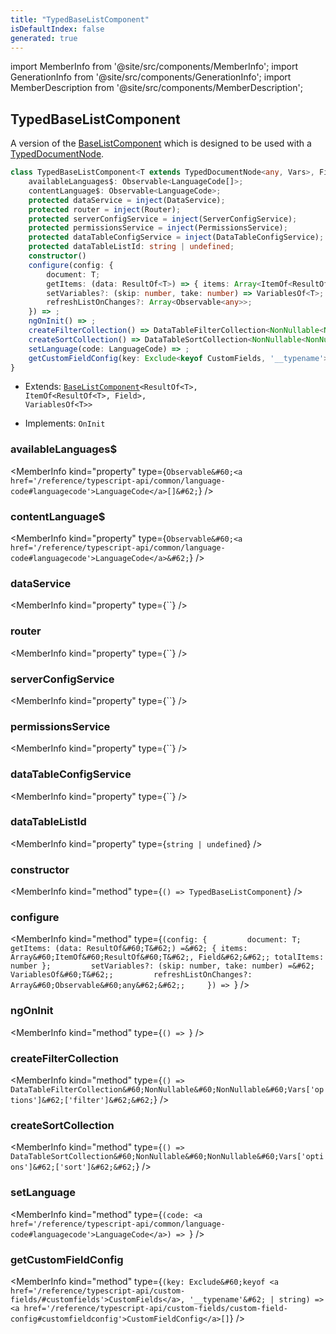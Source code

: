 ```yaml
---
title: "TypedBaseListComponent"
isDefaultIndex: false
generated: true
---
```

<!-- This file was generated from the Vendure source. Do not modify. Instead, re-run the "docs:build" script -->
import MemberInfo from '@site/src/components/MemberInfo';
import GenerationInfo from '@site/src/components/GenerationInfo';
import MemberDescription from '@site/src/components/MemberDescription';


## TypedBaseListComponent

<GenerationInfo sourceFile="packages/admin-ui/src/lib/core/src/common/base-list.component.ts" sourceLine="217" packageName="@vendure/admin-ui" />

A version of the <a href='/reference/admin-ui-api/list-detail-views/base-list-component#baselistcomponent'>BaseListComponent</a> which is designed to be used with a
[TypedDocumentNode](https://the-guild.dev/graphql/codegen/plugins/typescript/typed-document-node).

```ts title="Signature"
class TypedBaseListComponent<T extends TypedDocumentNode<any, Vars>, Field extends keyof ResultOf<T>, Vars extends { options: { filter: any; sort: any } } = VariablesOf<T>> extends BaseListComponent<ResultOf<T>, ItemOf<ResultOf<T>, Field>, VariablesOf<T>> implements OnInit {
    availableLanguages$: Observable<LanguageCode[]>;
    contentLanguage$: Observable<LanguageCode>;
    protected dataService = inject(DataService);
    protected router = inject(Router);
    protected serverConfigService = inject(ServerConfigService);
    protected permissionsService = inject(PermissionsService);
    protected dataTableConfigService = inject(DataTableConfigService);
    protected dataTableListId: string | undefined;
    constructor()
    configure(config: {
        document: T;
        getItems: (data: ResultOf<T>) => { items: Array<ItemOf<ResultOf<T>, Field>>; totalItems: number };
        setVariables?: (skip: number, take: number) => VariablesOf<T>;
        refreshListOnChanges?: Array<Observable<any>>;
    }) => ;
    ngOnInit() => ;
    createFilterCollection() => DataTableFilterCollection<NonNullable<NonNullable<Vars['options']>['filter']>>;
    createSortCollection() => DataTableSortCollection<NonNullable<NonNullable<Vars['options']>['sort']>>;
    setLanguage(code: LanguageCode) => ;
    getCustomFieldConfig(key: Exclude<keyof CustomFields, '__typename'> | string) => CustomFieldConfig[];
}
```
* Extends: <code><a href='/reference/admin-ui-api/list-detail-views/base-list-component#baselistcomponent'>BaseListComponent</a>&#60;ResultOf&#60;T&#62;, ItemOf&#60;ResultOf&#60;T&#62;, Field&#62;, VariablesOf&#60;T&#62;&#62;</code>


* Implements: <code>OnInit</code>



<div className="members-wrapper">

### availableLanguages$

<MemberInfo kind="property" type={`Observable&#60;<a href='/reference/typescript-api/common/language-code#languagecode'>LanguageCode</a>[]&#62;`}   />


### contentLanguage$

<MemberInfo kind="property" type={`Observable&#60;<a href='/reference/typescript-api/common/language-code#languagecode'>LanguageCode</a>&#62;`}   />


### dataService

<MemberInfo kind="property" type={``}   />


### router

<MemberInfo kind="property" type={``}   />


### serverConfigService

<MemberInfo kind="property" type={``}   />


### permissionsService

<MemberInfo kind="property" type={``}   />


### dataTableConfigService

<MemberInfo kind="property" type={``}   />


### dataTableListId

<MemberInfo kind="property" type={`string | undefined`}   />


### constructor

<MemberInfo kind="method" type={`() => TypedBaseListComponent`}   />


### configure

<MemberInfo kind="method" type={`(config: {         document: T;         getItems: (data: ResultOf&#60;T&#62;) =&#62; { items: Array&#60;ItemOf&#60;ResultOf&#60;T&#62;, Field&#62;&#62;; totalItems: number };         setVariables?: (skip: number, take: number) =&#62; VariablesOf&#60;T&#62;;         refreshListOnChanges?: Array&#60;Observable&#60;any&#62;&#62;;     }) => `}   />


### ngOnInit

<MemberInfo kind="method" type={`() => `}   />


### createFilterCollection

<MemberInfo kind="method" type={`() => DataTableFilterCollection&#60;NonNullable&#60;NonNullable&#60;Vars['options']&#62;['filter']&#62;&#62;`}   />


### createSortCollection

<MemberInfo kind="method" type={`() => DataTableSortCollection&#60;NonNullable&#60;NonNullable&#60;Vars['options']&#62;['sort']&#62;&#62;`}   />


### setLanguage

<MemberInfo kind="method" type={`(code: <a href='/reference/typescript-api/common/language-code#languagecode'>LanguageCode</a>) => `}   />


### getCustomFieldConfig

<MemberInfo kind="method" type={`(key: Exclude&#60;keyof <a href='/reference/typescript-api/custom-fields/#customfields'>CustomFields</a>, '__typename'&#62; | string) => <a href='/reference/typescript-api/custom-fields/custom-field-config#customfieldconfig'>CustomFieldConfig</a>[]`}   />




</div>
